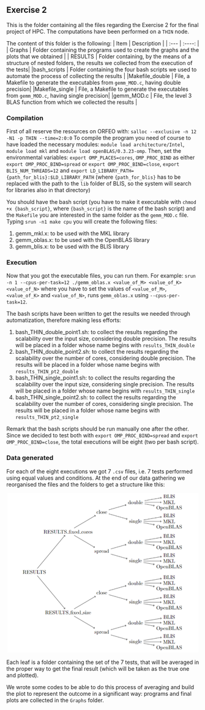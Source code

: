 ## Exercise 2
This is the folder containing all the files regarding the Exercise 2 for the final project of HPC. The computations have been performed on a `THIN` node.


The content of this folder is the following: 
| Item      | Description |
| :---        |    :----:   |
| Graphs      | Folder containing the programs used to create the graphs and the plots that we obtained      |
| RESULTS   | Folder containing, by the means of a structure of nested folders, the results we collected from the execution of the tests|
|bash_scripts | Folder containing the four bash scripts we used to automate the process of collecting the results | 
|Makefile_double | File, a Makefile to generate the executables from `gemm_MOD.c`, having double precision| 
|Makefile_single | File, a Makefile to generate the executables from `gemm_MOD.c`, having single precision| 
|gemm_MOD.c | File, the level 3 BLAS function from which we collected the results | 

### Compilation
First of all reserve the resources on ORFEO with: `salloc --exclusive -n 12 -N1 -p THIN --time=2:0:0`
To compile the program you need of course to have loaded the necessary modules: `module load architecture/Intel`, `module load mkl` and `module load openBLAS/0.3.23-omp`.
Then, set the environmental variables: `export OMP_PLACES=cores`, `OMP_PROC_BIND` as either `export OMP_PROC_BIND=spread` or `export OMP_PROC_BIND=close`, `export BLIS_NUM_THREADS=12` and `export LD_LIBRARY_PATH={path_for_blis}:$LD_LIBRARY_PATH` (where `{path_for_blis}` has to be replaced with the path to the `lib` folder of BLIS, so the system will search for libraries also in that directory)

You should have the bash script (you have to make it executable with `chmod +x {bash_script}`, where `{bash_script}` is the name of the bash script) and the `Makefile` you are interested in the same folder as the `gemm_MOD.c` file.
Typing `srun -n1 make cpu` you will create the following files: 
1. gemm_mkl.x: to be used with the MKL library
2. gemm_oblas.x: to be used with the OpenBLAS library
3. gemm_blis.x: to be used with the BLIS library


### Execution
Now that you got the executable files, you can run them. For example:
`srun -n 1 --cpus-per-task=12 ./gemm_oblas.x <value_of_M> <value_of_K> <value_of_N>`
where you have to set the values of `<value_of_M>`, `<value_of_K>` and `<value_of_N>`, runs `gemm_oblas.x` using `--cpus-per-task=12`.

The bash scripts have been written to get the results we needed through automatization, therefore making less efforts:
1. bash_THIN_double_point1.sh: to collect the results regarding the scalability over the input size, considering double precision. The results will be placed in a folder whose name begins with `results_THIN_double`
2. bash_THIN_double_point2.sh: to collect the results regarding the scalability over the number of cores, considering double precision. The results will be placed in a folder whose name begins with `results_THIN_pt2_double`
3. bash_THIN_single_point1.sh: to collect the results regarding the scalability over the input size, considering single precision. The results will be placed in a folder whose name begins with `results_THIN_single`
4. bash_THIN_single_point2.sh: to collect the results regarding the scalability over the number of cores, considering single precision. The results will be placed in a folder whose name begins with `results_THIN_pt2_single`

Remark that the bash scripts should be run manually one after the other. Since we decided to test both with `export OMP_PROC_BIND=spread` and `export OMP_PROC_BIND=close`, the total executions will be eight (two per bash script).

### Data generated
For each of the eight executions we got 7 `.csv` files, i.e. 7 tests performed using equal values and conditions. At the end of our data gathering we reorganised the files and the folders to get a structure like this:

<p align="center">
<img src="/Exercise_2/RESULTS/folders.png" alt="Structure" width="500"/>
</p>

Each leaf is a folder containing the set of the 7 tests, that will be averaged in the proper way to get the final result (which will be taken as the true one and plotted).

We wrote some codes to be able to do this process of averaging and build the plot to represent the outcome in a significant way: programs and final plots are collected in the `Graphs` folder.

